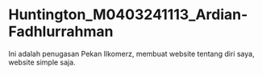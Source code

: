 # Huntington_M0403241113_Ardian-Fadhlurrahman
Ini adalah penugasan Pekan Ilkomerz, membuat website tentang diri saya, website simple saja.
